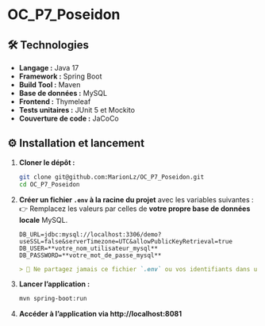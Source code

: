 # OC_P7_Poseidon

## 🛠️ Technologies

- **Langage :** Java 17
- **Framework :** Spring Boot
- **Build Tool :** Maven
- **Base de données :** MySQL
- **Frontend :** Thymeleaf
- **Tests unitaires :** JUnit 5 et Mockito
- **Couverture de code :** JaCoCo

## ⚙️ Installation et lancement

1. **Cloner le dépôt :**

    ```bash
    git clone git@github.com:MarionLz/OC_P7_Poseidon.git
    cd OC_P7_Poseidon

2. **Créer un fichier `.env` à la racine du projet** avec les variables suivantes :  
   👉 Remplacez les valeurs par celles de **votre propre base de données locale** MySQL.

    ```env
    DB_URL=jdbc:mysql://localhost:3306/demo?useSSL=false&serverTimezone=UTC&allowPublicKeyRetrieval=true
    DB_USER=**votre_nom_utilisateur_mysql**
    DB_PASSWORD=**votre_mot_de_passe_mysql**
   ```

    ```markdown
    > 🔐 Ne partagez jamais ce fichier `.env` ou vos identifiants dans un dépôt public.

3. **Lancer l’application :**

    ```bash
    mvn spring-boot:run

4. **Accéder à l’application via http://localhost:8081**